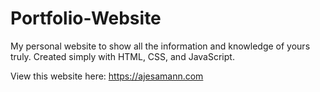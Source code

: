 # Portfolio-Website
My personal website to show all the information and knowledge of yours truly. Created simply with HTML, CSS, and JavaScript.

View this website here: https://ajesamann.com
